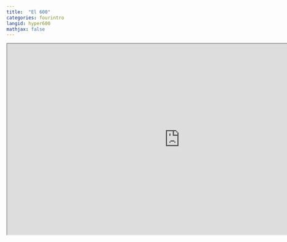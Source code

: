 ```yaml
---
title:  "El 600"
categories: fourintro
langid: hyper600
mathjax: false
---
```


<iframe width="900" height="500"
	src="https://www.youtube.com/embed/Fgy6dEJiDM8?rel=0">
</iframe>
